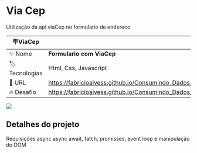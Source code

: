 # Via Cep

Utilização da api viaCep no formulario de endereco

| :placard:ViaCep |     |
| -------------  | --- |
| :sparkles: Nome        | **Formulario com ViaCep**
| :label: Tecnologias |  Html, Css, Javascript 
| :rocket: URL         | https://fabricioalvess.github.io/Consumindo_Dados_De_API/
| :fire: Desafio     | https://fabricioalvess.github.io/Consumindo_Dados_De_API/

<!-- Inserir imagem com a #vitrinedev ao final do link -->
![](https://dochub.com/fabricioalvescintra/gzdnE7NwJxqNZyYKQyW3BJ/viacep-png#vitrinedev)

## Detalhes do projeto

Requisições async async await, fatch, promisses, event loop e manipulação do DOM

 
